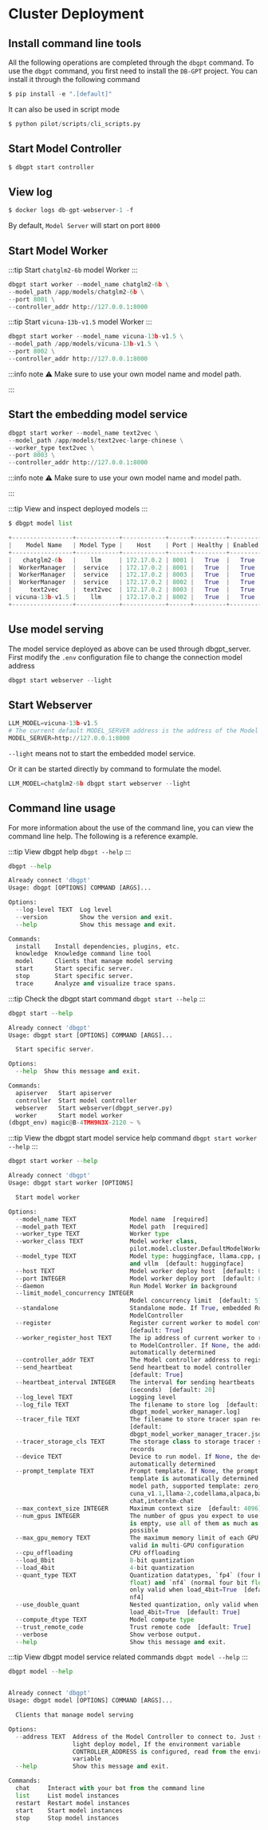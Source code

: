 # Cluster Deployment

## Install command line tools
All the following operations are completed through the `dbgpt` command. To use the `dbgpt` command, you first need to install the `DB-GPT` project. You can install it through the following command

```python
$ pip install -e ".[default]"
```
It can also be used in script mode
```python
$ python pilot/scripts/cli_scripts.py
```

## Start Model Controller
```python
$ dbgpt start controller
```

## View log
```python
$ docker logs db-gpt-webserver-1 -f
```
By default, `Model Server` will start on port `8000`

## Start Model Worker

:::tip
Start `chatglm2-6b` model Worker
:::

```python
dbgpt start worker --model_name chatglm2-6b \
--model_path /app/models/chatglm2-6b \
--port 8001 \
--controller_addr http://127.0.0.1:8000
```


:::tip
Start `vicuna-13b-v1.5` model Worker
:::

```python
dbgpt start worker --model_name vicuna-13b-v1.5 \
--model_path /app/models/vicuna-13b-v1.5 \
--port 8002 \
--controller_addr http://127.0.0.1:8000
```
:::info note
⚠️  Make sure to use your own model name and model path.

:::


## Start the embedding model service

```python
dbgpt start worker --model_name text2vec \
--model_path /app/models/text2vec-large-chinese \
--worker_type text2vec \
--port 8003 \
--controller_addr http://127.0.0.1:8000
```
:::info note
⚠️  Make sure to use your own model name and model path.

:::

:::tip
View and inspect deployed models
:::


```python
$ dbgpt model list

+-----------------+------------+------------+------+---------+---------+-----------------+----------------------------+
|    Model Name   | Model Type |    Host    | Port | Healthy | Enabled | Prompt Template |       Last Heartbeat       |
+-----------------+------------+------------+------+---------+---------+-----------------+----------------------------+
|   chatglm2-6b   |    llm     | 172.17.0.2 | 8001 |   True  |   True  |                 | 2023-09-12T23:04:31.287654 |
|  WorkerManager  |  service   | 172.17.0.2 | 8001 |   True  |   True  |                 | 2023-09-12T23:04:31.286668 |
|  WorkerManager  |  service   | 172.17.0.2 | 8003 |   True  |   True  |                 | 2023-09-12T23:04:29.845617 |
|  WorkerManager  |  service   | 172.17.0.2 | 8002 |   True  |   True  |                 | 2023-09-12T23:04:24.598439 |
|     text2vec    |  text2vec  | 172.17.0.2 | 8003 |   True  |   True  |                 | 2023-09-12T23:04:29.844796 |
| vicuna-13b-v1.5 |    llm     | 172.17.0.2 | 8002 |   True  |   True  |                 | 2023-09-12T23:04:24.597775 |
+-----------------+------------+------------+------+---------+---------+-----------------+----------------------------+
```


## Use model serving

The model service deployed as above can be used through dbgpt_server. First modify the `.env` configuration file to change the connection model address

```python
dbgpt start webserver --light
```

## Start Webserver 

```python
LLM_MODEL=vicuna-13b-v1.5
# The current default MODEL_SERVER address is the address of the Model Controller
MODEL_SERVER=http://127.0.0.1:8000
```
`--light` means not to start the embedded model service.


Or it can be started directly by command to formulate the model.
```python
LLM_MODEL=chatglm2-6b dbgpt start webserver --light
```

## Command line usage
For more information about the use of the command line, you can view the command line help. The following is a reference example.


:::tip
View dbgpt help `dbgpt --help`
:::

```python
dbgpt --help

Already connect 'dbgpt'
Usage: dbgpt [OPTIONS] COMMAND [ARGS]...

Options:
  --log-level TEXT  Log level
  --version         Show the version and exit.
  --help            Show this message and exit.

Commands:
  install    Install dependencies, plugins, etc.
  knowledge  Knowledge command line tool
  model      Clients that manage model serving
  start      Start specific server.
  stop       Start specific server.
  trace      Analyze and visualize trace spans.
```


:::tip
Check the dbgpt start command `dbgpt start --help`
:::

```python
dbgpt start --help

Already connect 'dbgpt'
Usage: dbgpt start [OPTIONS] COMMAND [ARGS]...

  Start specific server.

Options:
  --help  Show this message and exit.

Commands:
  apiserver   Start apiserver
  controller  Start model controller
  webserver   Start webserver(dbgpt_server.py)
  worker      Start model worker
(dbgpt_env) magic@B-4TMH9N3X-2120 ~ %
```

:::tip
View the dbgpt start model service help command `dbgpt start worker --help`
:::

```python
dbgpt start worker --help

Already connect 'dbgpt'
Usage: dbgpt start worker [OPTIONS]

  Start model worker

Options:
  --model_name TEXT               Model name  [required]
  --model_path TEXT               Model path  [required]
  --worker_type TEXT              Worker type
  --worker_class TEXT             Model worker class,
                                  pilot.model.cluster.DefaultModelWorker
  --model_type TEXT               Model type: huggingface, llama.cpp, proxy
                                  and vllm  [default: huggingface]
  --host TEXT                     Model worker deploy host  [default: 0.0.0.0]
  --port INTEGER                  Model worker deploy port  [default: 8001]
  --daemon                        Run Model Worker in background
  --limit_model_concurrency INTEGER
                                  Model concurrency limit  [default: 5]
  --standalone                    Standalone mode. If True, embedded Run
                                  ModelController
  --register                      Register current worker to model controller
                                  [default: True]
  --worker_register_host TEXT     The ip address of current worker to register
                                  to ModelController. If None, the address is
                                  automatically determined
  --controller_addr TEXT          The Model controller address to register
  --send_heartbeat                Send heartbeat to model controller
                                  [default: True]
  --heartbeat_interval INTEGER    The interval for sending heartbeats
                                  (seconds)  [default: 20]
  --log_level TEXT                Logging level
  --log_file TEXT                 The filename to store log  [default:
                                  dbgpt_model_worker_manager.log]
  --tracer_file TEXT              The filename to store tracer span records
                                  [default:
                                  dbgpt_model_worker_manager_tracer.jsonl]
  --tracer_storage_cls TEXT       The storage class to storage tracer span
                                  records
  --device TEXT                   Device to run model. If None, the device is
                                  automatically determined
  --prompt_template TEXT          Prompt template. If None, the prompt
                                  template is automatically determined from
                                  model path, supported template: zero_shot,vi
                                  cuna_v1.1,llama-2,codellama,alpaca,baichuan-
                                  chat,internlm-chat
  --max_context_size INTEGER      Maximum context size  [default: 4096]
  --num_gpus INTEGER              The number of gpus you expect to use, if it
                                  is empty, use all of them as much as
                                  possible
  --max_gpu_memory TEXT           The maximum memory limit of each GPU, only
                                  valid in multi-GPU configuration
  --cpu_offloading                CPU offloading
  --load_8bit                     8-bit quantization
  --load_4bit                     4-bit quantization
  --quant_type TEXT               Quantization datatypes, `fp4` (four bit
                                  float) and `nf4` (normal four bit float),
                                  only valid when load_4bit=True  [default:
                                  nf4]
  --use_double_quant              Nested quantization, only valid when
                                  load_4bit=True  [default: True]
  --compute_dtype TEXT            Model compute type
  --trust_remote_code             Trust remote code  [default: True]
  --verbose                       Show verbose output.
  --help                          Show this message and exit.
```

:::tip
View dbgpt model service related commands `dbgpt model --help`
:::

```python
dbgpt model --help


Already connect 'dbgpt'
Usage: dbgpt model [OPTIONS] COMMAND [ARGS]...

  Clients that manage model serving

Options:
  --address TEXT  Address of the Model Controller to connect to. Just support
                  light deploy model, If the environment variable
                  CONTROLLER_ADDRESS is configured, read from the environment
                  variable
  --help          Show this message and exit.

Commands:
  chat     Interact with your bot from the command line
  list     List model instances
  restart  Restart model instances
  start    Start model instances
  stop     Stop model instances
```



